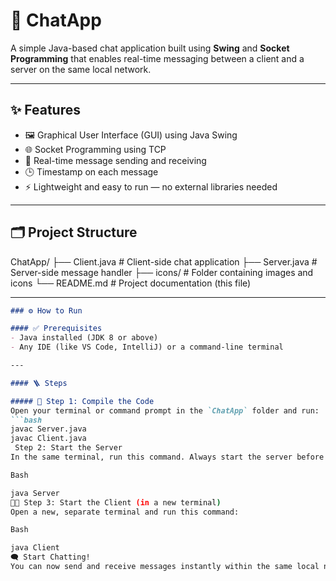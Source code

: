 # 💬 ChatApp

A simple Java-based chat application built using **Swing** and **Socket Programming** that enables real-time messaging between a client and a server on the same local network.

---

## ✨ Features
- 🖼️ Graphical User Interface (GUI) using Java Swing
- 🌐 Socket Programming using TCP
- 💬 Real-time message sending and receiving
- 🕒 Timestamp on each message
- ⚡ Lightweight and easy to run — no external libraries needed

---

## 🗂️ Project Structure
ChatApp/
├── Client.java       # Client-side chat application
├── Server.java       # Server-side message handler
├── icons/            # Folder containing images and icons
└── README.md         # Project documentation (this file)


---


```markdown
### ⚙️ How to Run

#### ✅ Prerequisites
- Java installed (JDK 8 or above)
- Any IDE (like VS Code, IntelliJ) or a command-line terminal

---

#### 🪜 Steps

##### 🔧 Step 1: Compile the Code
Open your terminal or command prompt in the `ChatApp` folder and run:
```bash
javac Server.java
javac Client.java
 Step 2: Start the Server
In the same terminal, run this command. Always start the server before the client.

Bash

java Server
🧑‍💻 Step 3: Start the Client (in a new terminal)
Open a new, separate terminal and run this command:

Bash

java Client
🗨️ Start Chatting!
You can now send and receive messages instantly within the same local network.
